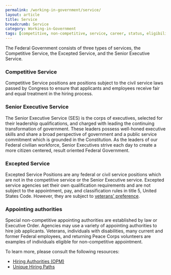 ```yaml
---
permalink: /working-in-government/service/
layout: article
title: Service
breadcrumb: Service
category: Working-in-Government
tags: [competitive, non-competitive, service, career, status, eligibility]
---
```


The Federal Government consists of three types of services, the Competitive Service, the Excepted Service, and the Senior Executive Service.

### Competitive Service

Competitive Service positions are positions subject to the civil service laws passed by Congress to ensure that applicants and employees receive fair and equal treatment in the hiring process.

### Senior Executive Service

The Senior Executive Service (SES) is the corps of executives, selected for their leadership qualifications, and charged with leading the continuing transformation of government. These leaders possess well-honed executive skills and share a broad perspective of government and a public service commitment which is grounded in the Constitution. As the leaders of our Federal civilian workforce, Senior Executives strive each day to create a more citizen centered, result oriented Federal Government.

### Excepted Service

Excepted Service Positions are any federal or civil service positions which are not in the competitive service or the Senior Executive service. Excepted service agencies set their own qualification requirements and are not subject to the appointment, pay, and classification rules in title 5, United States Code. However, they are subject to [veterans' preference](../unique-hiring-paths/veterans/preference/).

### Appointing authorities

Special non-competitive appointing authorities are established by law or Executive Order. Agencies may use a variety of appointing authorities to hire job applicants. Veterans, individuals with disabilities, many current and former Federal employees, and returning Peace Corps volunteers are examples of individuals eligible for non-competitive appointment.

To learn more, please consult the following resources:

* [Hiring Authorities (OPM)](http://www.opm.gov/policy-data-oversight/hiring-authorities/)
* [Unique Hiring Paths](../unique-hiring-paths/)
